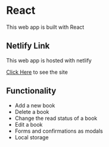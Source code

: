 # React

This web app is built with React

## Netlify Link

This web app is hosted with netlify

[Click Here](https://timsbooks.netlify.app/) to see the site

## Functionality

* Add a new book
* Delete a book
* Change the read status of a book
* Edit a book
* Forms and confirmations as modals
* Local storage
